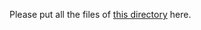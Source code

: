 Please put all the files of [this directory](https://github.com/taolei87/text_convnet/tree/master/data) here.
